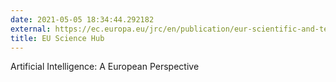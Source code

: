 ```yaml
---
date: 2021-05-05 18:34:44.292182
external: https://ec.europa.eu/jrc/en/publication/eur-scientific-and-technical-research-reports/artificial-intelligence-european-perspective
title: EU Science Hub
---
```


Artificial Intelligence: A European Perspective